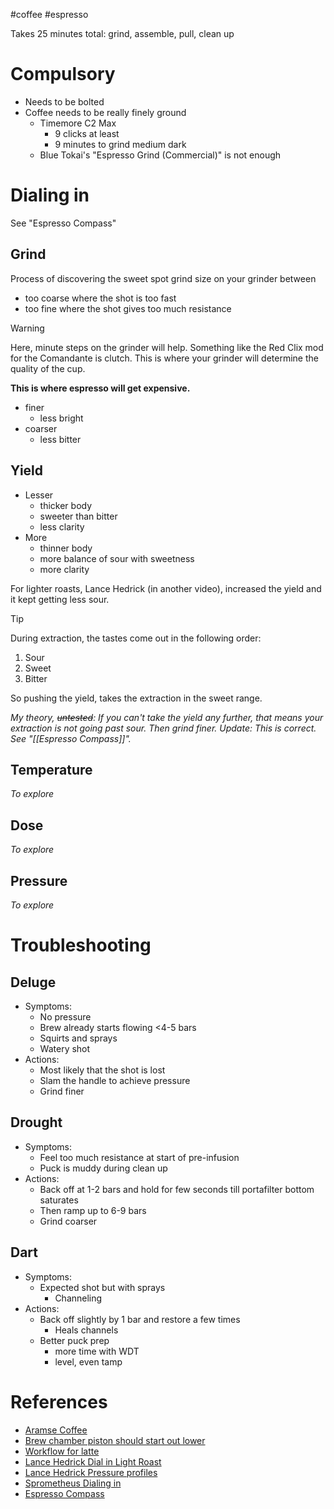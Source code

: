 #coffee #espresso

Takes 25 minutes total: grind, assemble, pull, clean up
# Compulsory
- Needs to be bolted
- Coffee needs to be really finely ground
	- Timemore C2 Max 
		- 9 clicks at least
		- 9 minutes to grind medium dark
	- Blue Tokai's "Espresso Grind (Commercial)" is not enough

# Dialing in
See "Espresso Compass"
## Grind
Process of discovering the sweet spot grind size on your grinder between
- too coarse where the shot is too fast
- too fine where the shot gives too much resistance

> [!warning]
> Here, minute steps on the grinder will help. Something like the Red Clix mod for the Comandante is clutch. This is where your grinder will determine the quality of the cup. 
> 
> **This is where espresso will get expensive.**

- finer 
	- less bright
- coarser
	- less bitter

## Yield
- Lesser
	- thicker body
	- sweeter than bitter
	- less clarity
- More 
	- thinner body
	- more balance of sour with sweetness
	- more clarity

For lighter roasts, Lance Hedrick (in another video), increased the yield and it kept getting less sour.

> [!tip]
> During extraction, the tastes come out in the following order:
> 1. Sour
> 2. Sweet
> 3. Bitter

So pushing the yield, takes the extraction in the sweet range.

*My theory, ~~untested~~: If you can't take the yield any further, that means your extraction is not going past sour. Then grind finer.*
*Update: This is correct. See "[[Espresso Compass]]".*

## Temperature
*To explore*
## Dose
*To explore*
## Pressure
*To explore*
# Troubleshooting
## Deluge
- Symptoms:
	- No pressure
	- Brew already starts flowing <4-5 bars
	- Squirts and sprays
	- Watery shot
- Actions:
	- Most likely that the shot is lost
	- Slam the handle to achieve pressure
	- Grind finer
## Drought
- Symptoms:
	- Feel too much resistance at start of pre-infusion
	- Puck is muddy during clean up
- Actions:
	- Back off at 1-2 bars and hold for few seconds till portafilter bottom saturates
	- Then ramp up to 6-9 bars
	- Grind coarser
## Dart
- Symptoms:
	- Expected shot but with sprays
		- Channeling
- Actions:
	- Back off slightly by 1 bar and restore a few times
		- Heals channels
	- Better puck prep 
		- more time with WDT
		- level, even tamp


# References
- [Aramse Coffee](https://youtu.be/f0NPB4ppkxk?si=LzhHBzIElr6P74dO)
- [Brew chamber piston should start out lower](https://youtu.be/zQc9zw7hGtw?si=fBupO5wOcHKMyjyG)
- [Workflow for latte](https://youtu.be/UIcTkVbnqbg?si=ZJKmBKMlStr9D3ne)
- [Lance Hedrick Dial in Light Roast](https://youtu.be/7VeW-_IAFyc?si=v9Qp1hw2RNxmGyN8)
- [Lance Hedrick Pressure profiles](https://youtu.be/rC36en6zo_U?si=aXEAN44fvA8ovrVF)
- [Sprometheus Dialing in](https://youtu.be/naQkW2bla9I?si=6AbadbocYPauVLTb)
- [Espresso Compass](https://youtu.be/KqaVDWXMNUM?si=5d3dQ4ao0hbgybPt)
